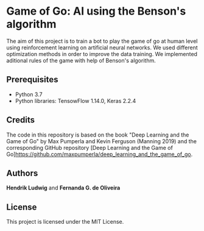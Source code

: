 # Game of Go: AI using the Benson's algorithm

The aim of this project is to train a bot to play the game of go at human level using reinforcement learning on artificial neural networks. We used different optimization methods in order to improve the data training. We implemented aditional rules of the game with help of Benson's algorithm. 

## Prerequisites

* Python 3.7
* Python libraries: TensowFlow 1.14.0, Keras 2.2.4

## Credits

The code in this repository is based on the book "Deep Learning and the Game of Go" by Max Pumperla and Kevin Ferguson (Manning 2019) and the corresponding GitHub repository [Deep Learning and the Game of Go]https://github.com/maxpumperla/deep_learning_and_the_game_of_go. 

## Authors
**Hendrik Ludwig** and **Fernanda G. de Oliveira**

## License

This project is licensed under the MIT License.